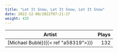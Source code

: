 ```yaml
---
title: "Let It Snow, Let It Snow, Let It Snow"
date: 2022-12-08/2022T07:21:17
weight: 435
---
```




 Artist | Plays 
----- | -----:
[Michael Bublé]({{< ref "a58319">}}) | 132
